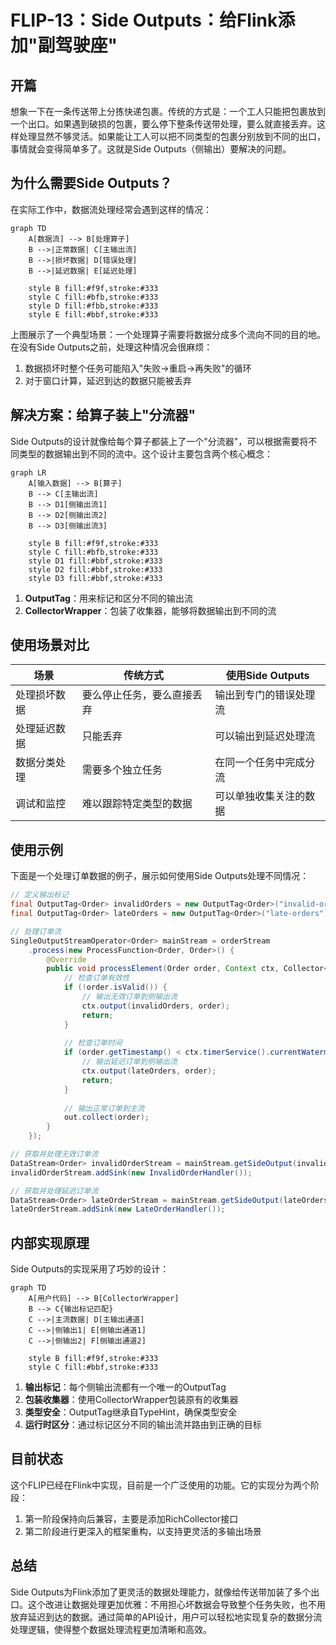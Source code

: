 # FLIP-13：Side Outputs：给Flink添加"副驾驶座"

## 开篇

想象一下在一条传送带上分拣快递包裹。传统的方式是：一个工人只能把包裹放到一个出口。如果遇到破损的包裹，要么停下整条传送带处理，要么就直接丢弃。这样处理显然不够灵活。如果能让工人可以把不同类型的包裹分别放到不同的出口，事情就会变得简单多了。这就是Side Outputs（侧输出）要解决的问题。

## 为什么需要Side Outputs？

在实际工作中，数据流处理经常会遇到这样的情况：

```mermaid
graph TD
    A[数据流] --> B[处理算子]
    B -->|正常数据| C[主输出流]
    B -->|损坏数据| D[错误处理]
    B -->|延迟数据| E[延迟处理]
    
    style B fill:#f9f,stroke:#333
    style C fill:#bfb,stroke:#333
    style D fill:#fbb,stroke:#333
    style E fill:#bbf,stroke:#333
```

上图展示了一个典型场景：一个处理算子需要将数据分成多个流向不同的目的地。在没有Side Outputs之前，处理这种情况会很麻烦：
1. 数据损坏时整个任务可能陷入"失败->重启->再失败"的循环
2. 对于窗口计算，延迟到达的数据只能被丢弃

## 解决方案：给算子装上"分流器"

Side Outputs的设计就像给每个算子都装上了一个"分流器"，可以根据需要将不同类型的数据输出到不同的流中。这个设计主要包含两个核心概念：

```mermaid
graph LR
    A[输入数据] --> B[算子]
    B --> C[主输出流]
    B --> D1[侧输出流1]
    B --> D2[侧输出流2]
    B --> D3[侧输出流3]
    
    style B fill:#f9f,stroke:#333
    style C fill:#bfb,stroke:#333
    style D1 fill:#bbf,stroke:#333
    style D2 fill:#bbf,stroke:#333
    style D3 fill:#bbf,stroke:#333
```

1. **OutputTag**：用来标记和区分不同的输出流
2. **CollectorWrapper**：包装了收集器，能够将数据输出到不同的流

## 使用场景对比

| 场景 | 传统方式 | 使用Side Outputs |
|-----|---------|----------------|
| 处理损坏数据 | 要么停止任务，要么直接丢弃 | 输出到专门的错误处理流 |
| 处理延迟数据 | 只能丢弃 | 可以输出到延迟处理流 |
| 数据分类处理 | 需要多个独立任务 | 在同一个任务中完成分流 |
| 调试和监控 | 难以跟踪特定类型的数据 | 可以单独收集关注的数据 |

## 使用示例

下面是一个处理订单数据的例子，展示如何使用Side Outputs处理不同情况：

```java
// 定义输出标记
final OutputTag<Order> invalidOrders = new OutputTag<Order>("invalid-orders") {};
final OutputTag<Order> lateOrders = new OutputTag<Order>("late-orders") {};

// 处理订单流
SingleOutputStreamOperator<Order> mainStream = orderStream
    .process(new ProcessFunction<Order, Order>() {
        @Override
        public void processElement(Order order, Context ctx, Collector<Order> out) {
            // 检查订单有效性
            if (!order.isValid()) {
                // 输出无效订单到侧输出流
                ctx.output(invalidOrders, order);
                return;
            }
            
            // 检查订单时间
            if (order.getTimestamp() < ctx.timerService().currentWatermark()) {
                // 输出延迟订单到侧输出流
                ctx.output(lateOrders, order);
                return;
            }
            
            // 输出正常订单到主流
            out.collect(order);
        }
    });

// 获取并处理无效订单流
DataStream<Order> invalidOrderStream = mainStream.getSideOutput(invalidOrders);
invalidOrderStream.addSink(new InvalidOrderHandler());

// 获取并处理延迟订单流
DataStream<Order> lateOrderStream = mainStream.getSideOutput(lateOrders);
lateOrderStream.addSink(new LateOrderHandler());
```

## 内部实现原理

Side Outputs的实现采用了巧妙的设计：

```mermaid
graph TD
    A[用户代码] --> B[CollectorWrapper]
    B --> C{输出标记匹配}
    C -->|主流数据| D[主输出通道]
    C -->|侧输出1| E[侧输出通道1]
    C -->|侧输出2| F[侧输出通道2]
    
    style B fill:#f9f,stroke:#333
    style C fill:#bbf,stroke:#333
```

1. **输出标记**：每个侧输出流都有一个唯一的OutputTag
2. **包装收集器**：使用CollectorWrapper包装原有的收集器
3. **类型安全**：OutputTag继承自TypeHint，确保类型安全
4. **运行时区分**：通过标记区分不同的输出流并路由到正确的目标

## 目前状态

这个FLIP已经在Flink中实现，目前是一个广泛使用的功能。它的实现分为两个阶段：
1. 第一阶段保持向后兼容，主要是添加RichCollector接口
2. 第二阶段进行更深入的框架重构，以支持更灵活的多输出场景

## 总结

Side Outputs为Flink添加了更灵活的数据处理能力，就像给传送带加装了多个出口。这个改进让数据处理更加优雅：不用担心坏数据会导致整个任务失败，也不用放弃延迟到达的数据。通过简单的API设计，用户可以轻松地实现复杂的数据分流处理逻辑，使得整个数据处理流程更加清晰和高效。

